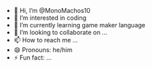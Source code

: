 - 👋 Hi, I’m @MonoMachos10
- 👀 I’m interested in coding
- 🌱 I’m currently learning game maker language
- 💞️ I’m looking to collaborate on ...
- 📫 How to reach me ...
- 😄 Pronouns: he/him
- ⚡ Fun fact: ...

<!---
MonoMachos10/MonoMachos10 is a ✨ special ✨ repository because its `README.md` (this file) appears on your GitHub profile.
You can click the Preview link to take a look at your changes.
--->
